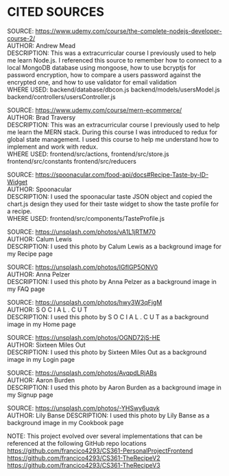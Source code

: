 # CITED SOURCES
SOURCE: https://www.udemy.com/course/the-complete-nodejs-developer-course-2/ \
AUTHOR: Andrew Mead\
DESCRIPTION: This was a extracurricular course I previously used to help me learn Node.js. I referenced
this source to remember how to connect to a local MongoDB database using mongoose, how to use bcryptjs for password encryption,
how to compare a users password against the encrypted one, and how to use validator for email validation\
WHERE USED: backend/database/dbcon.js backend/models/usersModel.js backend/controllers/usersController.js

SOURCE: https://www.udemy.com/course/mern-ecommerce/ \
AUTHOR: Brad Traversy\
DESCRIPTION: This was an extracurricular course I previously used to help me learn the MERN stack. During this course I
was introduced to redux for global state management. I used this course to help me understand how to implement and work
with redux.\
WHERE USED: frontend/src/actions, frontend/src/store.js frontend/src/constants frontend/src/reducers

SOURCE: https://spoonacular.com/food-api/docs#Recipe-Taste-by-ID-Widget \
AUTHOR: Spoonacular \
DESCRIPTION: I used the spoonacular taste JSON object and copied the chart.js design they used for their taste widget to
show the taste profile for a recipe.\
WHERE USED: frontend/src/components/TasteProfile.js

SOURCE: https://unsplash.com/photos/vA1L1jRTM70 \
AUTHOR: Calum Lewis\
DESCRIPTION: I used this photo by Calum Lewis as a background image for my Recipe page

SOURCE: https://unsplash.com/photos/IGfIGP5ONV0 \
AUTHOR: Anna Pelzer\
DESCRIPTION: I used this photo by Anna Pelzer as a background image in my FAQ page

SOURCE: https://unsplash.com/photos/hwy3W3qFjgM \
AUTHOR: S O C I A L . C U T\
DESCRIPTION: I used this photo by S O C I A L . C U T as a background image in my Home page

SOURCE: https://unsplash.com/photos/OGND72jS-HE \
AUTHOR: Sixteen Miles Out\
DESCRIPTION: I used this photo by Sixteen Miles Out as a background image in my Login page

SOURCE: https://unsplash.com/photos/AvqpdLRjABs \
AUTHOR: Aaron Burden \
DESCRIPTION: I used this photo by Aaron Burden as a background image in my Signup page

SOURCE: https://unsplash.com/photos/-YHSwy6uqvk \
AUTHOR: Lily Banse
DESCRIPTION: I used this photo by Lily Banse as a background image in my Cookbook page

NOTE: This project evolved over several implementations that can be referenced at the following GitHub repo locations\
https://github.com/francico4293/CS361-PersonalProjectFrontend \
https://github.com/francico4293/CS361-TheRecipeV2 \
https://github.com/francico4293/CS361-TheRecipeV3
